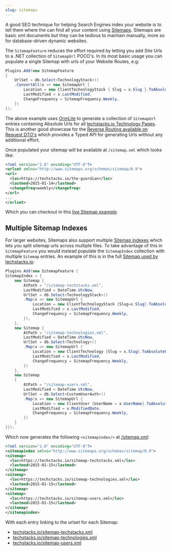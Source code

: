 ```yaml
---
slug: sitemaps
---
```


A good SEO technique for helping Search Engines index your website is to tell them where the can find all your content using [Sitemaps](https://support.google.com/webmasters/answer/156184?hl=en). Sitemaps are basic xml documents but they can be tedious to maintain manually, more so for database-driven dynamic websites. 

The `SitemapFeature` reduces the effort required by letting you add Site Urls to a .NET collection of `SitemapUrl` POCO's. 
In its most basic usage you can populate a single Sitemap with urls of your Website Routes, e.g:

```csharp
Plugins.Add(new SitemapFeature
{
    UrlSet = db.Select<TechnologyStack>()
    .ConvertAll(x => new SitemapUrl {
        Location = new ClientTechnologyStack { Slug = x.Slug }.ToAbsoluteUri(),
        LastModified = x.LastModified,
        ChangeFrequency = SitemapFrequency.Weekly,
    })
});
```

The above example uses [OrmLite](https://github.com/ServiceStack/ServiceStack.OrmLite) to generate a collection of `SitemapUrl` entries containing Absolute Urls for all [techstacks.io Technology Pages](https://techstacks.io/tech). This is another good showcase for the [Reverse Routing available on Request DTO's](/routing#reverse-routing) which provides a Typed API for generating Urls without any additional effort.

Once populated your sitemap will be available at `/sitemap.xml` which looks like:

```xml
<?xml version="1.0" encoding="UTF-8"?>
<urlset xmlns="http://www.sitemaps.org/schemas/sitemap/0.9">
<url>
  <loc>https://techstacks.io/the-guardian</loc>
  <lastmod>2015-01-14</lastmod>
  <changefreq>weekly</changefreq>
</url>
...
</urlset>
```

Which you can checkout in this [live Sitemap example](https://techstacks.io/sitemap-techstacks.xml).

## Multiple Sitemap Indexes

For larger websites, Sitemaps also support multiple [Sitemap indexes](https://support.google.com/webmasters/answer/75712?hl=en) which lets you split sitemap urls across multiple files. To take advantage of this in `SitemapFeature` you would instead populate the `SitemapIndex` collection with multiple `Sitemap` entries. An example of this is in the full [Sitemap used by techstacks.io](https://github.com/ServiceStackApps/TechStacks/blob/a114348e905b4334e93a5408c2fb76c5fb589501/src/TechStacks/TechStacks/AppHost.cs#L90-L128):

```csharp
Plugins.Add(new SitemapFeature {
SitemapIndex = {
    new Sitemap {
        AtPath = "/sitemap-techstacks.xml",
        LastModified = DateTime.UtcNow,
        UrlSet = db.Select<TechnologyStack>()
        .Map(x => new SitemapUrl {
            Location = new ClientTechnologyStack {Slug=x.Slug}.ToAbsoluteUri(),
            LastModified = x.LastModified,
            ChangeFrequency = SitemapFrequency.Weekly,
        }),
    },
    new Sitemap {
        AtPath = "/sitemap-technologies.xml",
        LastModified = DateTime.UtcNow,
        UrlSet = db.Select<Technology>()
        .Map(x => new SitemapUrl {
            Location = new ClientTechnology {Slug = x.Slug}.ToAbsoluteUri(),
            LastModified = x.LastModified,
            ChangeFrequency = SitemapFrequency.Weekly,
        })
    },
    new Sitemap
    {
        AtPath = "/sitemap-users.xml",
        LastModified = DateTime.UtcNow,
        UrlSet = db.Select<CustomUserAuth>()
        .Map(x => new SitemapUrl {
            Location = new ClientUser {UserName = x.UserName}.ToAbsoluteUri(),
            LastModified = x.ModifiedDate,
            ChangeFrequency = SitemapFrequency.Weekly,
        })
    }
}});
```

Which now generates the following `<sitemapindex/>` at [/sitemap.xml](https://techstacks.io/sitemap.xml):

```xml
<?xml version="1.0" encoding="UTF-8"?>
<sitemapindex xmlns="http://www.sitemaps.org/schemas/sitemap/0.9">
<sitemap>
  <loc>https://techstacks.io/sitemap-techstacks.xml</loc>
  <lastmod>2015-01-15</lastmod>
</sitemap>
<sitemap>
  <loc>https://techstacks.io/sitemap-technologies.xml</loc>
  <lastmod>2015-01-15</lastmod>
</sitemap>
<sitemap>
  <loc>https://techstacks.io/sitemap-users.xml</loc>
  <lastmod>2015-01-15</lastmod>
</sitemap>
</sitemapindex>
```

With each entry linking to the urlset for each Sitemap:

 - [techstacks.io/sitemap-techstacks.xml](https://techstacks.io/sitemap-techstacks.xml)
 - [techstacks.io/sitemap-technologies.xml](https://techstacks.io/sitemap-technologies.xml)
 - [techstacks.io/sitemap-users.xml](https://techstacks.io/sitemap-users.xml)

